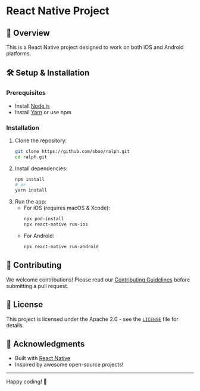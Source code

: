 # React Native Project

## 📱 Overview

This is a React Native project designed to work on both iOS and Android platforms.

## 🛠️ Setup & Installation

### Prerequisites

- Install [Node.js](https://nodejs.org/)
- Install [Yarn](https://yarnpkg.com/) or use npm

### Installation

1. Clone the repository:
   ```sh
   git clone https://github.com/sboo/ralph.git
   cd ralph.git
   ```
2. Install dependencies:
   ```sh
   npm install
   # or
   yarn install
   ```
3. Run the app:
   - For iOS (requires macOS & Xcode):
     ```sh
     npx pod-install
     npx react-native run-ios
     ```
   - For Android:
     ```sh
     npx react-native run-android
     ```

## 📜 Contributing

We welcome contributions! Please read our [Contributing Guidelines](CONTRIBUTING.md) before submitting a pull request.

## 📄 License

This project is licensed under the Apache 2.0 - see the [`LICENSE`](LICENSE.md) file for details.

## 🙌 Acknowledgments

- Built with [React Native](https://reactnative.dev/)
- Inspired by awesome open-source projects!

---

Happy coding! 🎉

